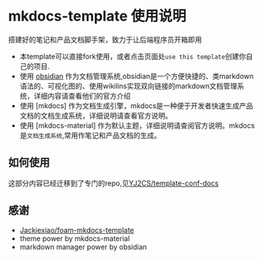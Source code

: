 
# mkdocs-template 使用说明

搭建好的笔记和产品文档脚手架，致力于让后端程序员开箱即用

- 本template可以直接fork使用，或者点击页面处`use this template`创建你自己的项目.
- 使用 [obsidian](https://obsidian.md/) 作为文档管理系统,obsidian是一个方便快捷的、类markdown语法的、可视化图的、使用wikilins实现双向链接的markdown文档管理系统，详细内容请查看他们的官方介绍
- 使用 [mkdocs] 作为文档生成引擎，mkdocs是一种便于开发者快速生成产品文档的文档生成系统，详细说明请查看官方说明。
- 使用 [mkdocs-material] 作为默认主题，详细说明请查阅官方说明。mkdocs是`文档生成系统`,常用作笔记和产品文档的生成。

## 如何使用
这部分内容已经迁移到了专门的repo,见[YJ2CS/template-conf-docs](https://github.com/YJ2CS/template-conf-docs)

## 感谢
- [Jackiexiao/foam-mkdocs-template](https://github.com/Jackiexiao/foam-mkdocs-template)
- theme power by mkdocs-material
- markdown manager power by obsidian